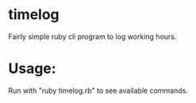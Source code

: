 timelog
=======

Fairly simple ruby cli program to log working hours.


# Usage:

Run with "ruby timelog.rb" to see available commands.
